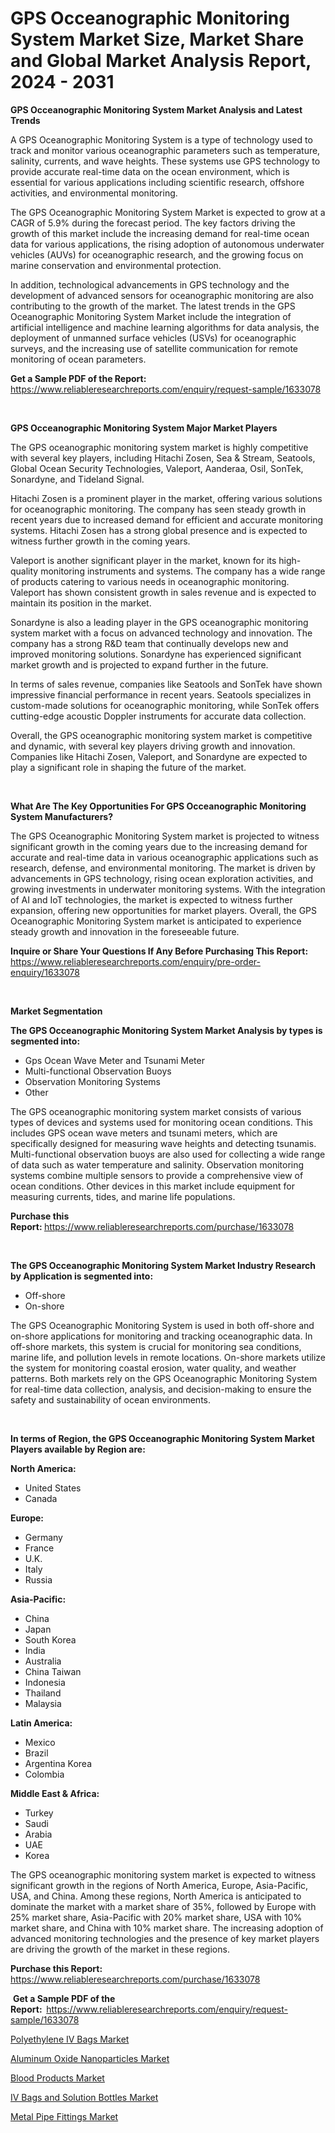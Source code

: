 <p><h1>GPS Occeanographic Monitoring System Market Size, Market Share and Global Market Analysis Report, 2024 - 2031</h1></p><p><strong>GPS Occeanographic Monitoring System Market Analysis and Latest Trends</strong></p>
<p><p>A GPS Oceanographic Monitoring System is a type of technology used to track and monitor various oceanographic parameters such as temperature, salinity, currents, and wave heights. These systems use GPS technology to provide accurate real-time data on the ocean environment, which is essential for various applications including scientific research, offshore activities, and environmental monitoring.</p><p>The GPS Oceanographic Monitoring System Market is expected to grow at a CAGR of 5.9% during the forecast period. The key factors driving the growth of this market include the increasing demand for real-time ocean data for various applications, the rising adoption of autonomous underwater vehicles (AUVs) for oceanographic research, and the growing focus on marine conservation and environmental protection.</p><p>In addition, technological advancements in GPS technology and the development of advanced sensors for oceanographic monitoring are also contributing to the growth of the market. The latest trends in the GPS Oceanographic Monitoring System Market include the integration of artificial intelligence and machine learning algorithms for data analysis, the deployment of unmanned surface vehicles (USVs) for oceanographic surveys, and the increasing use of satellite communication for remote monitoring of ocean parameters.</p></p>
<p><strong>Get a Sample PDF of the Report:&nbsp;</strong> <a href="https://www.reliableresearchreports.com/enquiry/request-sample/1633078">https://www.reliableresearchreports.com/enquiry/request-sample/1633078</a></p>
<p>&nbsp;</p>
<p><strong>GPS Occeanographic Monitoring System Major Market Players</strong></p>
<p><p>The GPS oceanographic monitoring system market is highly competitive with several key players, including Hitachi Zosen, Sea & Stream, Seatools, Global Ocean Security Technologies, Valeport, Aanderaa, Osil, SonTek, Sonardyne, and Tideland Signal.</p><p>Hitachi Zosen is a prominent player in the market, offering various solutions for oceanographic monitoring. The company has seen steady growth in recent years due to increased demand for efficient and accurate monitoring systems. Hitachi Zosen has a strong global presence and is expected to witness further growth in the coming years.</p><p>Valeport is another significant player in the market, known for its high-quality monitoring instruments and systems. The company has a wide range of products catering to various needs in oceanographic monitoring. Valeport has shown consistent growth in sales revenue and is expected to maintain its position in the market.</p><p>Sonardyne is also a leading player in the GPS oceanographic monitoring system market with a focus on advanced technology and innovation. The company has a strong R&D team that continually develops new and improved monitoring solutions. Sonardyne has experienced significant market growth and is projected to expand further in the future.</p><p>In terms of sales revenue, companies like Seatools and SonTek have shown impressive financial performance in recent years. Seatools specializes in custom-made solutions for oceanographic monitoring, while SonTek offers cutting-edge acoustic Doppler instruments for accurate data collection.</p><p>Overall, the GPS oceanographic monitoring system market is competitive and dynamic, with several key players driving growth and innovation. Companies like Hitachi Zosen, Valeport, and Sonardyne are expected to play a significant role in shaping the future of the market.</p></p>
<p>&nbsp;</p>
<p><strong>What Are The Key Opportunities For GPS Occeanographic Monitoring System Manufacturers?</strong></p>
<p><p>The GPS Oceanographic Monitoring System market is projected to witness significant growth in the coming years due to the increasing demand for accurate and real-time data in various oceanographic applications such as research, defense, and environmental monitoring. The market is driven by advancements in GPS technology, rising ocean exploration activities, and growing investments in underwater monitoring systems. With the integration of AI and IoT technologies, the market is expected to witness further expansion, offering new opportunities for market players. Overall, the GPS Oceanographic Monitoring System market is anticipated to experience steady growth and innovation in the foreseeable future.</p></p>
<p><strong>Inquire or Share Your Questions If Any Before Purchasing This Report:</strong> <a href="https://www.reliableresearchreports.com/enquiry/pre-order-enquiry/1633078">https://www.reliableresearchreports.com/enquiry/pre-order-enquiry/1633078</a></p>
<p>&nbsp;</p>
<p><strong>Market Segmentation</strong></p>
<p><strong>The GPS Occeanographic Monitoring System Market Analysis by types is segmented into:</strong></p>
<p><ul><li>Gps Ocean Wave Meter and Tsunami Meter</li><li>Multi-functional Observation Buoys</li><li>Observation Monitoring Systems</li><li>Other</li></ul></p>
<p><p>The GPS oceanographic monitoring system market consists of various types of devices and systems used for monitoring ocean conditions. This includes GPS ocean wave meters and tsunami meters, which are specifically designed for measuring wave heights and detecting tsunamis. Multi-functional observation buoys are also used for collecting a wide range of data such as water temperature and salinity. Observation monitoring systems combine multiple sensors to provide a comprehensive view of ocean conditions. Other devices in this market include equipment for measuring currents, tides, and marine life populations.</p></p>
<p><strong>Purchase this Report:&nbsp;</strong><a href="https://www.reliableresearchreports.com/purchase/1633078">https://www.reliableresearchreports.com/purchase/1633078</a></p>
<p>&nbsp;</p>
<p><strong>The GPS Occeanographic Monitoring System Market Industry Research by Application is segmented into:</strong></p>
<p><ul><li>Off-shore</li><li>On-shore</li></ul></p>
<p><p>The GPS Oceanographic Monitoring System is used in both off-shore and on-shore applications for monitoring and tracking oceanographic data. In off-shore markets, this system is crucial for monitoring sea conditions, marine life, and pollution levels in remote locations. On-shore markets utilize the system for monitoring coastal erosion, water quality, and weather patterns. Both markets rely on the GPS Oceanographic Monitoring System for real-time data collection, analysis, and decision-making to ensure the safety and sustainability of ocean environments.</p></p>
<p>&nbsp;</p>
<p><strong>In terms of Region, the GPS Occeanographic Monitoring System Market Players available by Region are:</strong></p>
<p>
    <p> <strong> North America: </strong>
        <ul>
            <li>United States</li>
            <li>Canada</li>
        </ul>
        </p> 
    <p> <strong> Europe: </strong>
        <ul>
            <li>Germany</li>
            <li>France</li>
            <li>U.K.</li>
            <li>Italy</li>
            <li>Russia</li>
        </ul>
        </p> 
    <p> <strong> Asia-Pacific: </strong>
        <ul>
            <li>China</li>
            <li>Japan</li>
            <li>South Korea</li>
            <li>India</li>
            <li>Australia</li>
            <li>China Taiwan</li>
            <li>Indonesia</li>
            <li>Thailand</li>
            <li>Malaysia</li>
        </ul>
        </p> 
    <p> <strong> Latin America: </strong>
        <ul>
            <li>Mexico</li>
            <li>Brazil</li>
            <li>Argentina Korea</li>
            <li>Colombia</li>
        </ul>
        </p> 
    <p> <strong> Middle East & Africa: </strong>
        <ul>
            <li>Turkey</li>
            <li>Saudi</li>
            <li>Arabia</li>
            <li>UAE</li>
            <li>Korea</li>
        </ul>
    </p>
    </p>
<p><p>The GPS oceanographic monitoring system market is expected to witness significant growth in the regions of North America, Europe, Asia-Pacific, USA, and China. Among these regions, North America is anticipated to dominate the market with a market share of 35%, followed by Europe with 25% market share, Asia-Pacific with 20% market share, USA with 10% market share, and China with 10% market share. The increasing adoption of advanced monitoring technologies and the presence of key market players are driving the growth of the market in these regions.</p></p>
<p><strong>Purchase this Report: </strong><a href="https://www.reliableresearchreports.com/purchase/1633078">https://www.reliableresearchreports.com/purchase/1633078</a></p>
<p>&nbsp;<strong>Get a Sample PDF of the Report:&nbsp;&nbsp;</strong><a href="https://www.reliableresearchreports.com/enquiry/request-sample/1633078">https://www.reliableresearchreports.com/enquiry/request-sample/1633078</a></p>
<p><strong></strong></p>
<p><p><a href="https://automatic-knee-4c7.notion.site/Polyethylene-IV-Bags-Market-Challenges-Opportunities-and-Growth-Drivers-and-Major-Market-Players--7491c8ce70ec4cdca6c097c43370617c">Polyethylene IV Bags Market</a></p><p><a href="https://view.publitas.com/reportprime-1/aluminum-oxide-nanoparticles-market-size-growing-and-forecasted-for-period-from-2024-2031-and-provides-complete-market-analysis-of-this-market/">Aluminum Oxide Nanoparticles Market</a></p><p><a href="https://automatic-knee-4c7.notion.site/Blood-Products-Market-Size-Market-Trends-and-Growth-Outlook-forecasted-for-period-from-2024-to-203-1b77977a32db40a48b9f519858db93c4">Blood Products Market</a></p><p><a href="https://sulfuric-clavicle-d39.notion.site/IV-Bags-and-Solution-Bottles-Market-Research-Report-Provides-thorough-Industry-Overview-which-offer-e8653cc4cb374ed08755944b311e8392">IV Bags and Solution Bottles Market</a></p><p><a href="https://view.publitas.com/reportprime-1/metal-pipe-fittings-market-size-evaluating-its-market-trends-growth-and-projections-2024-2031/">Metal Pipe Fittings Market</a></p></p>